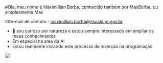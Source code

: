 #Ola, meu nome é Maximillian Borba, conhecido também por MaxBorba, ou simplesmente Max

##e-mail de contato - maximillian.borba@escola.pr.gov.br

- 👀 sou curioso por natureza e estou sempre interessado em ampliar os meus conhecimentos
- Em especial na area da AI
- Estou realmente inciando este processo de inserção na programação


<!---
MaxBorba/MaxBorba is a ✨ special ✨ repository because its `README.md` (this file) appears on your GitHub profile.
You can click the Preview link to take a look at your changes.
--->



![](https://media.tenor.com/HbV3QgeeIUkAAAAC/han-solo-star-wars.gif)

